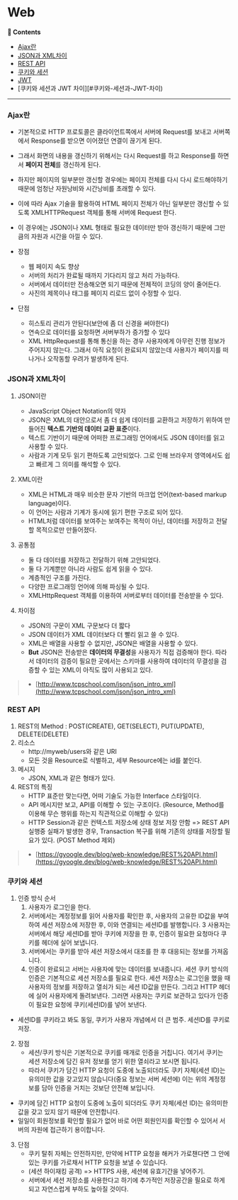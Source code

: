 # Web
**:book: Contents**
* [Ajax란](#Ajax란)
* [JSON과 XML차이](#JSON과-XML차이)
* [REST API](#REST-API)
* [쿠키와 세션](#쿠키와-세션)
* [JWT](#JWT)
* [쿠키와 세션과 JWT 차이][#쿠키와-세션과-JWT-차이)
---

### Ajax란

* 기본적으로 HTTP 프로토콜은 클라이언트쪽에서 서버에 Request를 보내고 서버쪽에서 Response를 받으면 이어졌던 연결이 끊기게 된다.
* 그래서 화면의 내용을 갱신하기 위해서는 다시 Request를 하고 Response를 하면서 **페이지 전체**를 갱신하게 된다. 
* 하지만 페이지의 일부분만 갱신할 경우에는 페이지 전체를 다시 다시 로드해야하기 때문에 엄청난 자원낭비와 시간낭비를 초래할 수 있다.
* 이에 따라 Ajax 기술을 활용하여 HTML 페이지 전체가 아닌 일부분만 갱신할 수 있도록 XMLHTTPRequest 객체를 통해 서버에 Request 한다.
* 이 경우에는 JSON이나 XML 형태로 필요한 데이터만 받아 갱신하기 때문에 그만큼의 자원과 시간을 아낄 수 있다.

* 장점
  * 웹 페이지 속도 향상
  * 서버의 처리가 완료될 때까지 기다리지 않고 처리 가능하다.
  * 서버에서 데이터만 전송해오면 되기 때문에 전체적이 코딩의 양이 줄어든다.
  * 사진의 제목이나 태그를 페이지 리로드 없이 수정할 수 있다.
* 단점
  * 히스토리 관리가 안된다(보안에 좀 더 신경을 써야한다)
  * 연속으로 데이터를 요청하면 서버부하가 증가할 수 있다
  * XML HttpRequest를 통해 통신을 하는 경우 사용자에게 아무런 진행 정보가 주어지지 않는다. 그래서 아직 요청이 완료되지 않았는데 
  사용자가 페이지를 떠나거나 오작동할 우려가 발생하게 된다. 


### JSON과 XML차이
1. JSON이란
    * JavaScript Object Notation의 약자
    * JSON은 XML의 대안으로서 좀 더 쉽게 데이터를 교환하고 저장하기 위하여 만들어진 **텍스트 기반의 데이터 교환 표준**이다.
    * 텍스트 기반이기 때문에 어떠한 프로그래밍 언어에서도 JSON 데이터를 읽고 사용할 수 있다.
    * 사람과 기계 모두 읽기 편하도록 고안되었다. 그로 인해 브라우저 영역에서도 쉽고 빠르게 그 의미를 해석할 수 있다. 
2. XML이란
    * XML은 HTML과 매우 비슷한 문자 기반의 마크업 언어(text-based markup language)이다.
    * 이 언어는 사람과 기계가 동시에 읽기 편한 구조로 되어 있다. 
    * HTML처럼 데이터를 보여주는 보여주는 목적이 아닌, 데이터를 저장하고 전달할 목적으로만 만들어졌다.
 
3. 공통점
    * 둘 다 데이터를 저장하고 전달하기 위해 고안되었다.
    * 둘 다 기계뿐만 아니라 사람도 쉽게 읽을 수 있다.
    * 계층적인 구조를 가진다.
    * 다양한 프로그래밍 언어에 의해 파싱될 수 있다.
    * XMLHttpRequest 객체를 이용하여 서버로부터 데이터를 전송받을 수 있다. 
4. 차이점
    * JSON의 구문이 XML 구문보다 더 짧다
    * JSON 데이터가 XML 데이터보다 더 빨리 읽고 쓸 수 있다.
    * XML은 배열을 사용할 수 없지만, JSON은 배열을 사용할 수 있다.
    * **But**  JSON은 전송받은 **데이터의 무결성**을 사용자가 직접 검증해야 한다. 따라서 데이터의 검증이 필요한 곳에서는 스키마를 사용하여
    데이터의 무결성을 검증할 수 있는 XML이 아직도 많이 사용되고 있다.

> - [http://www.tcpschool.com/json/json_intro_xml](http://www.tcpschool.com/json/json_intro_xml)


### REST API

1. REST의 Method : POST(CREATE), GET(SELECT), PUT(UPDATE), DELETE(DELETE)
2. 리소스
    * http://myweb/users와 같은 URI
    * 모든 것을 Resource로 식별하고, 세부 Resource에는 id를 붙인다. 
3. 메시지
    * JSON, XML과 같은 형태가 있다.
4. REST의 특징
    * HTTP 표준만 맞는다면, 어떠 기술도 가능한 Interface 스타일이다.
    * API 메시지만 보고, API를 이해할 수 있는 구조이다. (Resource, Method를 이용해 무슨 행위를 하는지 직관적으로 이해할 수 있다)
    * HTTP Session과 같은 컨텍스트 저장소에 상태 정보 저장 안함 => REST API 실행중 실패가 발생한 경우, Transaction 복구를 위해 기존의 상태를 저장할 필요가 있다. (POST Method 제외)
> - [https://gyoogle.dev/blog/web-knowledge/REST%20API.html](https://gyoogle.dev/blog/web-knowledge/REST%20API.html)

### 쿠키와 세션
1. 인증 방식 순서
    1. 사용자가 로그인을 한다.
    2. 서버에서는 계정정보를 읽어 사용자를 확인한 후, 사용자의 고유한 ID값을 부여하여 세션 저장소에 저장한 후, 이와 연결되는 세션ID를 발행합니다.
    3 사용자는 서버에서 해당 세션ID를 받아 쿠키에 저장을 한 후, 인증이 필요한 요청마다 쿠키를 헤더에 실어 보냅니다.
    4. 서버에서는 쿠키를 받아 세션 저장소에서 대조를 한 후 대응되는 정보를 가져옵니다.
    5. 인증이 완료되고 서버는 사용자에 맞는 데이터를 보내줍니다.
세션 쿠키 방식의 인증은 기본적으로 세션 저장소를 필요로 한다. 세션 저장소는 로그인을 했을 때 사용자의 정보를 저장하고 열쇠가 되는 세션 ID값을 만든다. 그리고 HTTP 헤더에 실어 사용자에게 돌려보낸다. 그러면 사용자는 쿠키로 보관하고 있다가 인증이 필요한 요청에 쿠키(세션ID)를 넣어 보낸다. 
* 세션ID를 쿠키라고 봐도 동일, 쿠키가 사용자 개념에서 더 큰 범주. 세션ID를 쿠키로 저장.


2. 장점
    * 세션/쿠키 방식은 기본적으로 쿠키를 매개로 인증을 거칩니다. 여기서 쿠키는 세션 저장소에 담긴 유저 정보를 얻기 위한 열쇠라고 보시면 됩니다. 
    * 따라서 쿠키가 담긴 HTTP 요청이 도중에 노출되더라도 쿠키 자체(세션 ID)는 유의미한 값을 갖고있지 않습니다(중요 정보는 서버 세션에) 이는 위의 계정정보를 담아 인증을 거치는 것보단 안전해 보입니다. 

 - 쿠키에 담긴 HTTP 요청이 도중에 노출이 되더라도 쿠키 자체(세션 ID)는 유의미한 값을 갖고 있지 않기 때문에 안전합니다. 
 - 일일이 회원정보를 확인할 필요가 없어 바로 어떤 회원인지를 확인할 수 있어서 서버의 자원에 접근하기 용이합니다. 


3. 단점
    * 쿠키 탈취 자체는 안전하지만, 만약에 HTTP 요청을 해커가 가로챈다면 그 안에 있는 쿠키를 가로채서 HTTP 요청을 보낼 수 있습니다. 
    * (세션 하이재킹 공격) => HTTPS 사용, 세션에 유효기간을 넣어주기.
    * 서버에서 세션 저장소를 사용한다고 하기에 추가적인 저장공간을 필요로 하게되고 자연스럽게 부하도 높아질 것이다. 

 

